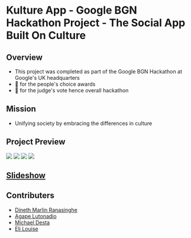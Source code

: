 # Kulture App - Google BGN Hackathon Project - The Social App Built On Culture

## Overview
- This project was completed as part of the Google BGN Hackathon at Google's UK headquarters
- 🥇 for the people's choice awards
- 🥈 for the judge's vote hence overall hackathon

## Mission
- Unifying society by embracing the differences in culture

## Project Preview
<img src="https://media1.giphy.com/media/HWMAmzYlDrjMlEoLiR/giphy.gif?cid=790b7611ec8e8b8ea87de3f2266a9405b6a78e2af22527b3&rid=giphy.gif&ct=g"></img>
<img src="https://media0.giphy.com/media/GdFPv0TT4952JKB6zl/giphy.gif?cid=790b761116c270dcc86471f7920d5739989254052b7c2c3b&rid=giphy.gif&ct=g"></img>
<img src="https://media4.giphy.com/media/bve5FNVecQmlktHe4q/giphy.gif?cid=790b7611523a93e8665d07e9349fdfd392f69da9cd300e29&rid=giphy.gif&ct=g"></img>
<img src="https://media3.giphy.com/media/MKhI4u4zRZvnnRdHI7/giphy.gif?cid=790b7611516480a35c4b5b309da1103f1a9267ec8099741c&rid=giphy.gif&ct=g"></img>

## <a href="https://www.canva.com/design/DAFQy3lu8pg/6X_NDruipj8vRdEmwziK6A/view?utm_content=DAFQy3lu8pg&utm_campaign=designshare&utm_medium=link2&utm_source=sharebutton">Slideshow</a>

## Contributers
- <a href="https://github.com/MarlzRana">Dineth Marlin Ranasinghe</a>
- <a href="https://github.com/Agape-ctrl">Agape Lutonadio</a>
- <a href="https://github.com/michaeldesta">Michael Desta</a>
- <a href="https://github.com/elilouise">Eli Louise</a>
